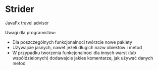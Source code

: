 # Strider

JavaFx travel advisor

Uwagi dla programistów:
 - Dla poszczególnych funkcjonalnoci twórzcie nowe pakiety
 - Używajcie jasnych, nawet jeżeli długich nazw obiektów i metod
 - W przypadku tworzenia funkcjonalnoci dla innych warst (lub wspóldzielonych) dodawajcie jakies komentarze, jak używać danych metod


